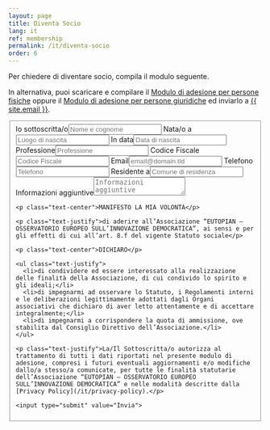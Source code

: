 ```yaml
---
layout: page
title: Diventa Socio
lang: it
ref: membership
permalink: /it/diventa-socio
order: 6
---
```


Per chiedere di diventare socio, compila il modulo seguente.

In alternativa, puoi scaricare e compilare il [Modulo di adesione per persone fisiche](/assets/docs/eutopian-adesione-persone-fisiche.docx) oppure il [Modulo di adesione per persone giuridiche](/assets/docs/eutopian-adesione-persone-giuridiche.docx) ed inviarlo a <a href="mailto:{{ site.email }}">{{ site.email }}</a>.

<form id="fs-frm" name="registration-form" accept-charset="utf-8" action="https://formspree.io/{{ site.email }}" method="post">
  <fieldset id="fs-frm-inputs">
    <label for="full-name">Io sottoscritta/o</label><input type="text" name="full-name" id="full-name" placeholder="Nome e cognome" required>
    <label for="birth-place">Nata/o a</label><input type="text" name="birth-place" id="birth-place" placeholder="Luogo di nascita" required>
    <label for="birth-date">In data</label><input type="text" name="birth-date" id="birth-date" placeholder="Data di nascita" required>
    <label for="profession">Professione</label><input type="text" name="profession" id="profession" placeholder="Professione" required>
    <label for="fiscal-code">Codice Fiscale</label><input type="text" name="fiscal-code" id="fiscal-code" placeholder="Codice Fiscale" required>
    <label for="email-address">Email</label><input type="email" name="_replyto" id="email-address" placeholder="email@domain.tld" required>
    <label for="phone-number">Telefono</label><input type="text" name="phone-number" id="phone-number" placeholder="Telefono" required>
    <label for="city">Residente a</label><input type="text" name="city" id="city" placeholder="Comune di residenza" required>
    <label for="note">Informazioni aggiuntive</label><textarea rows="2" name="note" id="note" placeholder="Informazioni aggiuntive"></textarea>
    <input type="hidden" name="_language" value="{{ page.lang }}" />
    <input type="hidden" name="_subject" id="email-subject" value="Registration Form Submission">

    <p class="text-center">MANIFESTO LA MIA VOLONTÀ</p>

    <p class="text-justify">di aderire all’Associazione “EUTOPIAN – OSSERVATORIO EUROPEO SULL’INNOVAZIONE DEMOCRATICA”, ai sensi e per gli effetti di cui all’art. 8.f del vigente Statuto sociale</p>

    <p class="text-center">DICHIARO</p>

    <ul class="text-justify">
      <li>di condividere ed essere interessato alla realizzazione delle finalità della Associazione, di cui condivido lo spirito e gli ideali;</li>
      <li>di impegnarmi ad osservare lo Statuto, i Regolamenti interni e le deliberazioni legittimamente adottati dagli Organi associativi che dichiaro di aver letto attentamente e di accettare integralmente;</li>
      <li>di impegnarmi a corrispondere la quota di ammissione, ove stabilita dal Consiglio Direttivo dell’Associazione.</li>
    </ul>

    <p class="text-justify">La/Il Sottoscritta/o autorizza al trattamento di tutti i dati riportati nel presente modulo di adesione, compresi i futuri eventuali aggiornamenti e/o modifiche dallo/a stesso/a comunicate, per tutte le finalità statutarie dell’Associazione “EUTOPIAN – OSSERVATORIO EUROPEO SULL’INNOVAZIONE DEMOCRATICA” e nelle modalità descritte dalla [Privacy Policy](/it/privacy-policy).</p>

    <input type="submit" value="Invia">
  </fieldset>
</form>
